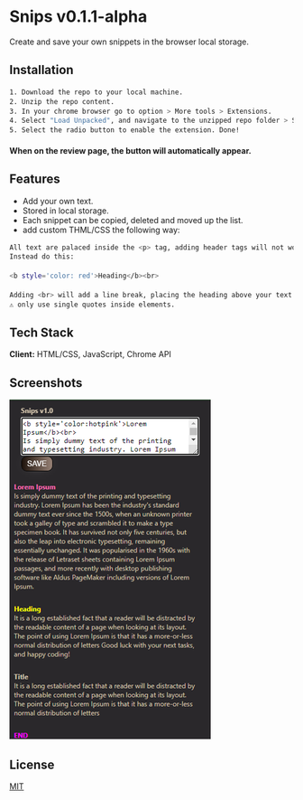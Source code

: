 
# Snips v0.1.1-alpha
Create and save your own snippets in the browser local storage.

## Installation

```bash
1. Download the repo to your local machine.
2. Unzip the repo content. 
3. In your chrome browser go to option > More tools > Extensions.
4. Select "Load Unpacked", and navigate to the unzipped repo folder > Select Folder.
5. Select the radio button to enable the extension. Done! 
```
#### When on the review page, the button will automatically appear.
    
## Features

- Add your own text. 
- Stored in local storage.
- Each snippet can be copied, deleted and moved up the list. 
- add custom THML/CSS the following way:
```bash
All text are palaced inside the <p> tag, adding header tags will not work.
Instead do this:

<b style='color: red'>Heading</b><br>

Adding <br> will add a line break, placing the heading above your text.
⚠ only use single quotes inside elements.
```

## Tech Stack

**Client:** HTML/CSS, JavaScript, Chrome API


## Screenshots

![App Screenshot](https://github.com/JasonMorta/CustomSnippet-Extension/blob/main/Screenshot.png)


## License

[MIT](https://choosealicense.com/licenses/mit/)

